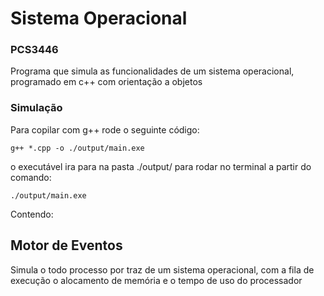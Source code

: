 # Sistema Operacional
### PCS3446
Programa que simula as funcionalidades de um sistema operacional, programado em c++ com orientação a objetos

### Simulação
Para copilar com g++ rode o seguinte código:

    g++ *.cpp -o ./output/main.exe

o executável ira para na pasta ./output/ para rodar no terminal a partir do comando:

    ./output/main.exe

Contendo:
## Motor de Eventos
Simula o todo processo por traz de um sistema operacional, com a fila de execução o alocamento de memória e o tempo de uso do processador